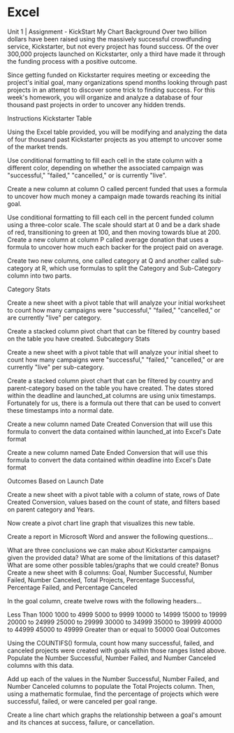 # Excel
Unit 1 | Assignment - KickStart My Chart
Background
Over two billion dollars have been raised using the massively successful crowdfunding service, Kickstarter, but not every project has found success. Of the over 300,000 projects launched on Kickstarter, only a third have made it through the funding process with a positive outcome.

Since getting funded on Kickstarter requires meeting or exceeding the project's initial goal, many organizations spend months looking through past projects in an attempt to discover some trick to finding success. For this week's homework, you will organize and analyze a database of four thousand past projects in order to uncover any hidden trends.

Instructions
Kickstarter Table

Using the Excel table provided, you will be modifying and analyzing the data of four thousand past Kickstarter projects as you attempt to uncover some of the market trends.

Use conditional formatting to fill each cell in the state column with a different color, depending on whether the associated campaign was "successful," "failed," "cancelled," or is currently "live".

Create a new column at column O called percent funded that uses a formula to uncover how much money a campaign made towards reaching its initial goal.

Use conditional formatting to fill each cell in the percent funded column using a three-color scale. The scale should start at 0 and be a dark shade of red, transitioning to green at 100, and then moving towards blue at 200.
Create a new column at column P called average donation that uses a formula to uncover how much each backer for the project paid on average.

Create two new columns, one called category at Q and another called sub-category at R, which use formulas to split the Category and Sub-Category column into two parts.

Category Stats

Create a new sheet with a pivot table that will analyze your initial worksheet to count how many campaigns were "successful," "failed," "cancelled," or are currently "live" per category.

Create a stacked column pivot chart that can be filtered by country based on the table you have created.
Subcategory Stats

Create a new sheet with a pivot table that will analyze your initial sheet to count how many campaigns were "successful," "failed," "cancelled," or are currently "live" per sub-category.

Create a stacked column pivot chart that can be filtered by country and parent-category based on the table you have created.
The dates stored within the deadline and launched_at columns are using unix timestamps. Fortunately for us, there is a formula out there that can be used to convert these timestamps into a normal date.

Create a new column named Date Created Conversion that will use this formula to convert the data contained within launched_at into Excel's Date format

Create a new column named Date Ended Conversion that will use this formula to convert the data contained within deadline into Excel's Date format

Outcomes Based on Launch Date

Create a new sheet with a pivot table with a column of state, rows of Date Created Conversion, values based on the count of state, and filters based on parent category and Years.

Now create a pivot chart line graph that visualizes this new table.

Create a report in Microsoft Word and answer the following questions...

What are three conclusions we can make about Kickstarter campaigns given the provided data?
What are some of the limitations of this dataset?
What are some other possible tables/graphs that we could create?
Bonus
Create a new sheet with 8 columns: Goal, Number Successful, Number Failed, Number Canceled, Total Projects, Percentage Successful, Percentage Failed, and Percentage Canceled

In the goal column, create twelve rows with the following headers...

Less Than 1000
1000 to 4999
5000 to 9999
10000 to 14999
15000 to 19999
20000 to 24999
25000 to 29999
30000 to 34999
35000 to 39999
40000 to 44999
45000 to 49999
Greater than or equal to 50000
Goal Outcomes

Using the COUNTIFS() formula, count how many successful, failed, and canceled projects were created with goals within those ranges listed above. Populate the Number Successful, Number Failed, and Number Canceled columns with this data.

Add up each of the values in the Number Successful, Number Failed, and Number Canceled columns to populate the Total Projects column. Then, using a mathematic formulae, find the percentage of projects which were successful, failed, or were canceled per goal range.

Create a line chart which graphs the relationship between a goal's amount and its chances at success, failure, or cancellation.

